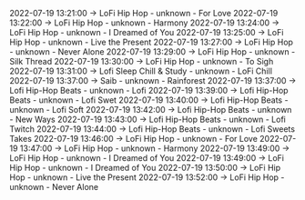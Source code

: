2022-07-19 13:21:00 -> LoFi Hip Hop - unknown - For Love
2022-07-19 13:22:00 -> LoFi Hip Hop - unknown - Harmony
2022-07-19 13:24:00 -> LoFi Hip Hop - unknown - I Dreamed of You
2022-07-19 13:25:00 -> LoFi Hip Hop - unknown - Live the Present
2022-07-19 13:27:00 -> LoFi Hip Hop - unknown - Never Alone
2022-07-19 13:29:00 -> LoFi Hip Hop - unknown - Silk Thread
2022-07-19 13:30:00 -> LoFi Hip Hop - unknown - To Sigh
2022-07-19 13:31:00 -> Lofi Sleep Chill & Study - unknown - LoFi Chill
2022-07-19 13:37:00 -> Saib - unknown - Rainforest
2022-07-19 13:37:00 -> Lofi Hip-Hop Beats - unknown - Lofi
2022-07-19 13:39:00 -> Lofi Hip-Hop Beats - unknown - Lofi Swet
2022-07-19 13:40:00 -> Lofi Hip-Hop Beats - unknown - Lofi Soft
2022-07-19 13:42:00 -> Lofi Hip-Hop Beats - unknown - New Ways
2022-07-19 13:43:00 -> Lofi Hip-Hop Beats - unknown - Lofi Twitch
2022-07-19 13:44:00 -> Lofi Hip-Hop Beats - unknown - Lofi Sweets Takes
2022-07-19 13:46:00 -> LoFi Hip Hop - unknown - For Love
2022-07-19 13:47:00 -> LoFi Hip Hop - unknown - Harmony
2022-07-19 13:49:00 -> LoFi Hip Hop - unknown - I Dreamed of You
2022-07-19 13:49:00 -> LoFi Hip Hop - unknown - I Dreamed of You
2022-07-19 13:50:00 -> LoFi Hip Hop - unknown - Live the Present
2022-07-19 13:52:00 -> LoFi Hip Hop - unknown - Never Alone
